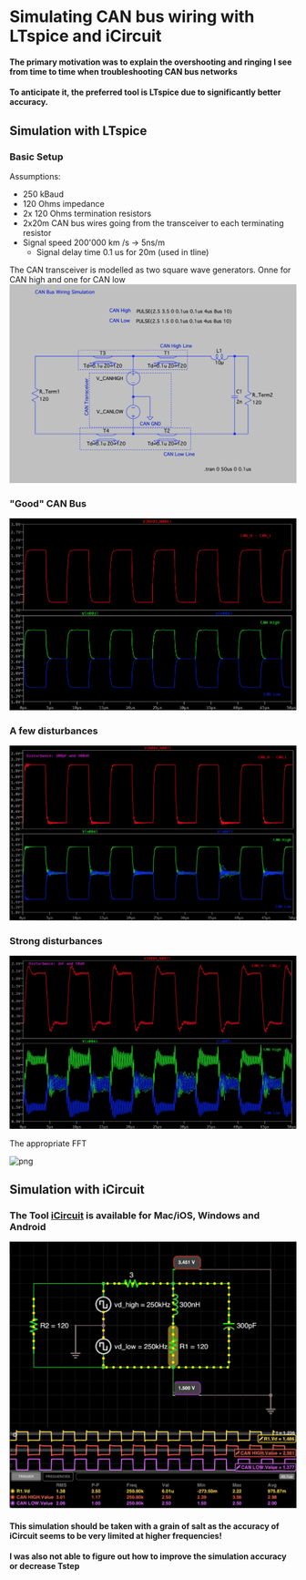 # Simulating CAN bus wiring with LTspice and iCircuit

#### The primary motivation was to explain the overshooting and ringing I see from time to time when troubleshooting CAN bus networks


#### To anticipate it, the preferred tool is LTspice due to significantly better accuracy.

## Simulation with LTspice

### Basic Setup

Assumptions:
- 250 kBaud
- 120 Ohms impedance
- 2x 120 Ohms termination resistors
- 2x20m CAN bus wires going from the transceiver to each terminating resistor
- Signal speed 200'000 km /s -> 5ns/m 
  - Signal delay time 0.1 us for 20m (used in tline)

The CAN transceiver is modelled as two square wave generators. Onne for CAN high and one for CAN low
![png](LTspice/can_bus_wiring.png)

### "Good" CAN Bus

![png](LTspice/good/can_bus_wiring_good.png)

### A few disturbances

![png](LTspice/some_disturbances/can_bus_wiring_some_C_and_L.png)

### Strong disturbances

![png](LTspice/strong_disturbances/can_bus_wiring_strong_disturbances.png)

The appropriate FFT

![png](/Users/markstein/prj/can_bus_sim/LTspice/strong_disturbances/can_bus_wiring_strong_disturbances.fft.png)

## Simulation with iCircuit

### The Tool [iCircuit](http://icircuitapp.com/) is available for Mac/iOS, Windows and Android

![png](iCircuit/can_bus_simple.png)

#### This simulation should be taken with a grain of salt as the accuracy of iCircuit seems to be very limited at higher frequencies!
#### I was also not able to figure out how to improve the simulation accuracy or decrease Tstep
